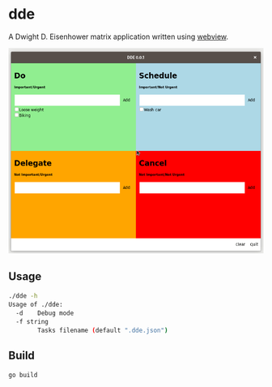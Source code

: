 # dde

A Dwight D. Eisenhower matrix application written using [webview][1].

![dde](https://github.com/Lajule/dde/blob/master/dde.gif)

[1]: https://github.com/webview/webview

## Usage

```sh
./dde -h
Usage of ./dde:
  -d	Debug mode
  -f string
    	Tasks filename (default ".dde.json")
```

## Build

```sh
go build
```
